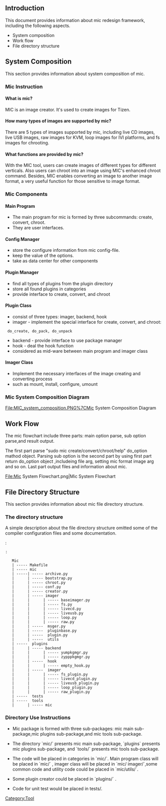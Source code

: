 Introduction
------------

This document provides information about mic redesign framework,
including the following aspects.

-   System composition
-   Work flow
-   File directory structure

System Composition
------------------

This section provides information about system composition of mic.

### Mic Instruction

#### What is mic?

MIC is an image creator. It\'s used to create images for Tizen.

#### How many types of images are supported by mic?

There are 5 types of images supported by mic, including live CD images,
live USB images, raw images for KVM, loop images for IVI platforms, and
fs images for chrooting.

#### What functions are provided by mic?

With the MIC tool, users can create images of different types for
different verticals. Also users can chroot into an image using MIC\'s
enhanced chroot command. Besides, MIC enables converting an image to
another image format, a very useful function for those sensitive to
image format.

### Mic Components

#### Main Program

-   The main program for mic is formed by three subcommands: create,
    convert, chroot.
-   They are user interfaces.

#### Config Manager

-   store the configure information from mic config-file.
-   keep the value of the options.
-   take as data center for other components

#### Plugin Manager

-   find all types of plugins from the plugin directory
-   store all found plugins in categories
-   provide interface to create, convert, and chroot

#### Plugin Class

-   consist of three types: imager, backend, hook
-   imager - implement the special interface for create, convert, and
    chroot:

` do_create, do_pack, do_unpack`

-   backend - provide interface to use package manager
-   hook - deal the hook function
-   considered as mid-ware between main program and imager class

#### Imager Class

-   Implement the necessary interfaces of the image creating and
    converting process
-   such as mount, install, configure, umount

### Mic System Composition Diagram

<File:MIC_system_composition.PNG%7CMic> System Composition Diagram

Work Flow
---------

The mic flowchart include three parts: main option parse, sub option
parse,and result output.

The first part parse \"sudo mic create/convert/chroot/help\" do\_option
mathod object. Parsing sub option is the second part by using first part
return do\_option object ,includeing file arg, setting mic format image
arg and so on. Last part output files and information about mic.

<File:Mic> System Flowchart.png\|Mic System Flowchart

File Directory Structure
------------------------

This section provides information about mic file directory structure.

### The directory structure

A simple description about the file directory structure omitted some of
the compiler configuration files and some documentation.

:   

    :   

`   Mic`\
`   | ----- Makefile`\
`   | ----- mic`\
`   | -----| ----- archive.py`\
`   |      | ----- bootstrap.py`\
`   |      | ----- chroot.py`\
`   |      | ----- conf.py`\
`   |      | ----- creator.py`\
`   |      | ----- imager`\
`   |      |      | ----- baseimager.py`\
`   |      |      | ----- fs.py`\
`   |      |      | ----- livecd.py`\
`   |      |      | ----- liveusb.py`\
`   |      |      | ----- loop.py`\
`   |      |      | ----- raw.py`\
`   |      | -----  msger.py`\
`   |      | -----  pluginbase.py`\
`   |      | -----  plugin.py`\
`   |      | -----  utils`\
`   | -----  plugins`\
`   |      | ----- backend`\
`   |      |      | ----- yumpkgmgr.py`\
`   |      |      | ----- zypppkgmgr.py`\
`   |      | -----  hook`\
`   |      |      | ----- empty_hook.py`\
`   |      | -----  imager`\
`   |      |      | ----- fs_plugin.py`\
`   |      |      | ----- livecd_plugin.py`\
`   |      |      | ----- liveusb_plugin.py`\
`   |      |      | ----- loop_plugin.py`\
`   |      |      | ----- raw_plugin.py`\
`   | -----  tests`\
`   | -----  tools`\
`   |      | ----- mic`

### Directory Use Instructions

-   Mic package is formed with three sub-packages: mic main
    sub-package,mic plugins sub-package,and mic tools sub-package.

<!-- -->

-   The directory \`mic/\` presents mic main sub-package, \`plugins\`
    presents mic plugins sub-package, and \`tools/\` presents mic tools
    sub-package.

<!-- -->

-   The code will be placed in categories in \`mic/\`. Main program
    class will be placed in \`mic/\` , imager class will be placed in
    \`mic/ imager/\`,some common code and utility code could be placed
    in \`mic/utils/\`.

<!-- -->

-   Some plugin creator could be placed in \`plugins/\` .

<!-- -->

-   Code for unit test would be placed in tests/.

[Category:Tool](Category:Tool "wikilink")
